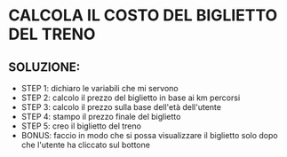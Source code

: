 # CALCOLA IL COSTO DEL BIGLIETTO DEL TRENO

## SOLUZIONE:

- STEP 1: dichiaro le variabili che mi servono
- STEP 2: calcolo il prezzo del biglietto in base ai km percorsi
- STEP 3: calcolo il prezzo sulla base dell'età dell'utente
- STEP 4: stampo il prezzo finale del biglietto
- STEP 5: creo il biglietto del treno
- BONUS: faccio in modo che si possa visualizzare il biglietto solo dopo che l'utente ha cliccato sul bottone
